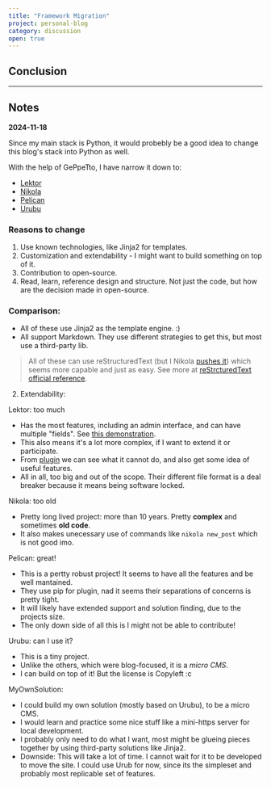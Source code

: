 ```yaml
---
title: "Framework Migration"
project: personal-blog
category: discussion
open: true
---
```

[Lektor]: https://www.getlektor.com/
[Nikola]: https://getnikola.com/
[Pelican]: https://getpelican.com/
[Urubu]: http://urubu.jandecaluwe.com/
[lektor-demo-yt]: https://www.youtube.com/watch?v=lTWTCwuPdrU
[lektor-plugins]: https://www.getlektor.com/plugins/
[reStructuredText-nikola]: https://getnikola.com/quickstart.html
[reStrcturedText-official-reference]: https://docutils.sourceforge.io/docs/user/rst/quickref.html


## Conclusion


---

## Notes

**2024-11-18**

Since my main stack is Python, it would probebly be a good idea to change this blog's stack into Python as well. 

With the help of GePpeTto, I have narrow it down to:

* [Lektor]
* [Nikola]
* [Pelican]
* [Urubu]

### Reasons to change

1. Use known technologies, like Jinja2 for templates.
2. Customization and extendability - I might want to build something on top of it.
3. Contribution to open-source.
4. Read, learn, reference design and structure. Not just the code, but how are the decision made in open-source.

### Comparison:

* All of these use Jinja2 as the template engine. :)
* All support Markdown. They use different strategies to get this, but most use a third-party lib. 

> All of these can use reStructuredText (but I Nikola [pushes it][reStructuredText-nikola]) which seems more capable and just as easy. See more at [reStrcturedText official reference][reStrcturedText-official-reference].

2. Extendability:

Lektor: too much

* Has the most features, including an admin interface, and can have multiple "fields". See [this demonstration][lektor-demo-yt].
* This also means it's a lot more complex, if I want to extend it or participate.
* From [plugin][lektor-plugins] we can see what it cannot do, and also get some idea of useful features.
* All in all, too big and out of the scope. Their different file format is a deal breaker because it means being software locked.

Nikola: too old

* Pretty long lived project: more than 10 years. Pretty **complex** and sometimes **old code**.
* It also makes unecessary use of commands like `nikola new_post` which is not good imo.

Pelican: great! 

* This is a pertty robust project! It seems to have all the features and be well mantained. 
* They use pip for plugin, nad it seems their separations of concerns is pretty tight. 
* It will likely have extended support and solution finding, due to the projects size. 
* The only down side of all this is I might not be able to contribute!

Urubu: can I use it?

* This is a tiny project. 
* Unlike the others, which were blog-focused, it is a *micro CMS*.
* I can build on top of it! But the license is Copyleft :c

MyOwnSolution:

* I could build my own solution (mostly based on Urubu), to be a micro CMS.
* I would learn and practice some nice stuff like a mini-https server for local development.
* I probably only need to do what I want, most might be glueing pieces together by using third-party solutions like Jinja2.
* Downside: This will take a lot of time. I cannot wait for it to be developed to move the site. I could use Urub for now, since its the simpleset and probably most replicable set of features.

